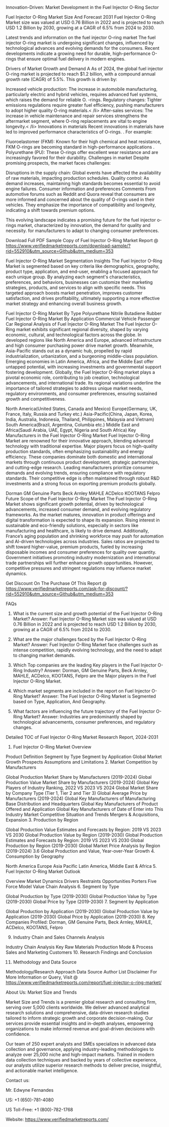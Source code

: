 Innovation-Driven: Market Development in the Fuel Injector O-Ring Sector


Fuel Injector O-Ring Market Size And Forecast 2031
Fuel Injector O-Ring Market size was valued at USD 0.76 Billion in 2022 and is projected to reach USD 1.2 Billion by 2030, growing at a CAGR of 6.5% from 2024 to 2030.

Latest trends and information on the fuel injector O-ring market
The fuel injector O-ring market is undergoing significant changes, influenced by technological advances and evolving demands for the consumers. Recent developments indicate a growing need for durable, high-performance O-rings that ensure optimal fuel delivery in modern engines.

Drivers of Market Growth and Demand
A As of 2024, the global fuel injector O-ring market is projected to reach $1.2 billion, with a compound annual growth rate (CAGR) of 5.5%. This growth is driven by:

Increased vehicle production: The increase in automobile manufacturing, particularly electric and hybrid vehicles, requires advanced fuel systems, which raises the demand for reliable O. -rings.
Regulatory changes: Tighter emissions regulations require greater fuel efficiency, pushing manufacturers to adopt higher quality O-ring materials.< /li>
After-sales services: The increase in vehicle maintenance and repair services strengthens the aftermarket segment, where O-ring replacements are vital to engine longevity.< /li>
Innovations in materials
Recent innovations in materials have led to improved performance characteristics of O-rings. . For example:

Fluoroelastomer (FKM): Known for their high chemical and heat resistance, FKM O-rings are becoming standard in high-performance applications .
Polyurethane (PU): These O-rings offer excellent wear resistance and are increasingly favored for their durability.
Challenges in market
Despite promising prospects, the market faces challenges:

Disruptions in the supply chain: Global events have affected the availability of raw materials, impacting production schedules.
Quality control: As demand increases, maintaining high standards becomes essential to avoid engine failures.
Consumer information and preferences
Comments From automotive forums such as Reddit and Quora reveal that consumers are more informed and concerned about the quality of O-rings used in their vehicles. They emphasize the importance of compatibility and longevity, indicating a shift towards premium options.

This evolving landscape indicates a promising future for the fuel injector o-rings market, characterized by innovation, the demand for quality and necessity. for manufacturers to adapt to changing consumer preferences.

Download Full PDF Sample Copy of Fuel Injector O-Ring Market Report @ https://www.verifiedmarketreports.com/download-sample/?rid=552910&utm_source=Github&utm_medium=353

Fuel Injector O-Ring Market Segmentation Insights
The Fuel Injector O-Ring Market is segmented based on key criteria like demographics, geography, product type, application, and end-user, enabling a focused approach for each unique group. By analyzing each segment's characteristics, preferences, and behaviors, businesses can customize their marketing strategies, products, and services to align with specific needs. This targeted approach boosts market penetration, improves customer satisfaction, and drives profitability, ultimately supporting a more effective market strategy and enhancing overall business growth.

Fuel Injector O-Ring Market By Type
Polyurethane
Nitrile Butadiene Rubber
Fuel Injector O-Ring Market By Application
Commercial Vehicle
Passenger Car
Regional Analysis of Fuel Injector O-Ring Market
The Fuel Injector O-Ring market exhibits significant regional diversity, shaped by varying economic, cultural, and technological factors across the globe. In developed regions like North America and Europe, advanced infrastructure and high consumer purchasing power drive market growth. Meanwhile, Asia-Pacific stands out as a dynamic hub, propelled by rapid industrialization, urbanization, and a burgeoning middle-class population. Emerging economies in Latin America, Africa, and the Middle East offer untapped potential, with increasing investments and governmental support fostering development. Globally, the Fuel Injector O-Ring market plays a pivotal economic role, contributing to job creation, technological advancements, and international trade. Its regional variations underline the importance of tailored strategies to address unique market needs, regulatory environments, and consumer preferences, ensuring sustained growth and competitiveness.

North America(United States, Canada and Mexico)
Europe(Germany, UK, France, Italy, Russia and Turkey etc.)
Asia-Pacific(China, Japan, Korea, India, Australia, Indonesia, Thailand, Philippines, Malaysia and Vietnam)
South America(Brazil, Argentina, Columbia etc.)
Middle East and Africa(Saudi Arabia, UAE, Egypt, Nigeria and South Africa)
Key Manufacturers in the Fuel Injector O-Ring Market
Fuel Injector O-Ring Market are renowned for their innovative approach, blending advanced technology with traditional expertise. Major players focus on high-quality production standards, often emphasizing sustainability and energy efficiency. These companies dominate both domestic and international markets through continuous product development, strategic partnerships, and cutting-edge research. Leading manufacturers prioritize consumer demands and evolving trends, ensuring compliance with regulatory standards. Their competitive edge is often maintained through robust R&D investments and a strong focus on exporting premium products globally.

Dorman
GM Genuine Parts
Beck Arnley
MAHLE
ACDelco
KOOTANS
Felpro
Future Scope of the Fuel Injector O-Ring Market
The Fuel Injector O-Ring Market shows significant growth potential, driven by technological advancements, increased consumer demand, and evolving regulatory frameworks. As the market matures, innovation in product offerings and digital transformation is expected to shape its expansion. Rising interest in sustainable and eco-friendly solutions, especially in sectors like manufacturing and healthcare, is likely to drive demand. Additionally, France’s aging population and shrinking workforce may push for automation and AI-driven technologies across industries. Sales ratios are projected to shift toward higher-value, premium products, fueled by increasing disposable incomes and consumer preferences for quality over quantity. Government initiatives promoting industry modernization and international trade partnerships will further enhance growth opportunities. However, competitive pressures and stringent regulations may influence market dynamics.

Get Discount On The Purchase Of This Report @ https://www.verifiedmarketreports.com/ask-for-discount/?rid=552910&utm_source=Github&utm_medium=353

FAQs
1. What is the current size and growth potential of the Fuel Injector O-Ring Market?
Answer: Fuel Injector O-Ring Market size was valued at USD 0.76 Billion in 2022 and is projected to reach USD 1.2 Billion by 2030, growing at a CAGR of 6.5% from 2024 to 2030.

2. What are the major challenges faced by the Fuel Injector O-Ring Market?
Answer: Fuel Injector O-Ring Market face challenges such as intense competition, rapidly evolving technology, and the need to adapt to changing market demands.

3. Which Top companies are the leading Key players in the Fuel Injector O-Ring Industry?
Answer: Dorman, GM Genuine Parts, Beck Arnley, MAHLE, ACDelco, KOOTANS, Felpro are the Major players in the Fuel Injector O-Ring Market.

4. Which market segments are included in the report on Fuel Injector O-Ring Market?
Answer: The Fuel Injector O-Ring Market is Segmented based on Type, Application, And Geography.

5. What factors are influencing the future trajectory of the Fuel Injector O-Ring Market?
Answer: Industries are predominantly shaped by technological advancements, consumer preferences, and regulatory changes.

Detailed TOC of Fuel Injector O-Ring Market Research Report, 2024-2031
1. Fuel Injector O-Ring Market Overview

Product Definition
Segment by Type
Segment by Application
Global Market Growth Prospects
Assumptions and Limitations
2. Market Competition by Manufacturers

Global Production Market Share by Manufacturers (2019-2024)
Global Production Value Market Share by Manufacturers (2019-2024)
Global Key Players of Industry Ranking, 2022 VS 2023 VS 2024
Global Market Share by Company Type (Tier 1, Tier 2 and Tier 3)
Global Average Price by Manufacturers (2019-2024)
Global Key Manufacturers of Manufacturing Base Distribution and Headquarters
Global Key Manufacturers of Product Offered and Application
Global Key Manufacturers of Date of Enter into This Industry
Market Competitive Situation and Trends
Mergers & Acquisitions, Expansion
3. Production by Region

Global Production Value Estimates and Forecasts by Region: 2019 VS 2023 VS 2030
Global Production Value by Region (2019-2030)
Global Production Estimates and Forecasts by Region: 2019 VS 2023 VS 2030
Global Production by Region (2019-2030)
Global Market Price Analysis by Region (2019-2024) 3.6 Global Production and Value, Year-over-Year Growth
4. Consumption by Geography

North America
Europe
Asia Pacific
Latin America, Middle East & Africa
5. Fuel Injector O-Ring Market Outlook

Overview
Market Dynamics
Drivers
Restraints
Opportunities
Porters Five Force Model
Value Chain Analysis 
6. Segment by Type

Global Production by Type (2019-2030)
Global Production Value by Type (2019-2030)
Global Price by Type (2019-2030)
7. Segment by Application

Global Production by Application (2019-2030)
Global Production Value by Application (2019-2030)
Global Price by Application (2019-2030)
8. Key Companies Profiled: Dorman, GM Genuine Parts, Beck Arnley, MAHLE, ACDelco, KOOTANS, Felpro

9. Industry Chain and Sales Channels Analysis

Industry Chain Analysis
Key Raw Materials
Production Mode & Process
Sales and Marketing
Customers
10. Research Findings and Conclusion

11. Methodology and Data Source

Methodology/Research Approach
Data Source
Author List
Disclaimer
For More Information or Query, Visit @ https://www.verifiedmarketreports.com/report/fuel-injector-o-ring-market/

About Us: Market Size and Trends

Market Size and Trends is a premier global research and consulting firm, serving over 5,000 clients worldwide. We deliver advanced analytical research solutions and comprehensive, data-driven research studies tailored to inform strategic growth and corporate decision-making. Our services provide essential insights and in-depth analyses, empowering organizations to make informed revenue and goal-driven decisions with confidence.

Our team of 250 expert analysts and SMEs specializes in advanced data collection and governance, applying industry-leading methodologies to analyze over 25,000 niche and high-impact markets. Trained in modern data collection techniques and backed by years of collective experience, our analysts utilize superior research methods to deliver precise, insightful, and actionable market intelligence.

Contact us:

Mr. Edwyne Fernandes

US: +1 (650)-781-4080

US Toll-Free: +1 (800)-782-1768

Website: https://www.verifiedmarketreports.com/
